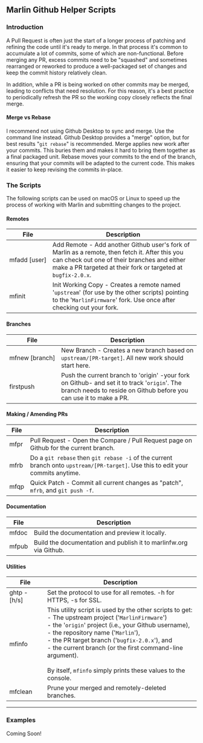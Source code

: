 ## Marlin Github Helper Scripts

### Introduction

A Pull Request is often just the start of a longer process of patching and refining the code until it's ready to merge. In that process it's common to accumulate a lot of commits, some of which are non-functional. Before merging any PR, excess commits need to be "squashed" and sometimes rearranged or reworked to produce a well-packaged set of changes and keep the commit history relatively clean.

In addition, while a PR is being worked on other commits may be merged, leading to conflicts that need resolution. For this reason, it's a best practice to periodically refresh the PR so the working copy closely reflects the final merge.

#### Merge vs Rebase

I recommend not using Github Desktop to sync and merge. Use the command line instead. Github Desktop provides a "merge" option, but for best results "`git rebase`" is recommended. Merge applies new work after your commits. This buries them and makes it hard to bring them together as a final packaged unit. Rebase moves your commits to the end of the branch, ensuring that your commits will be adapted to the current code. This makes it easier to keep revising the commits in-place.

### The Scripts

The following scripts can be used on macOS or Linux to speed up the process of working with Marlin and submitting changes to the project.

#### Remotes

File|Description
----|-----------
mfadd&nbsp;[user]|Add Remote - Add another Github user's fork of Marlin as a remote, then fetch it. After this you can check out one of their branches and either make a PR targeted at their fork or targeted at `bugfix-2.0.x`.
mfinit|Init Working Copy - Creates a remote named '`upstream`' (for use by the other scripts) pointing to the '`MarlinFirmware`' fork. Use once after checking out your fork.


#### Branches

File|Description
----|-----------
mfnew&nbsp;[branch]|New Branch - Creates a new branch based on `upstream/[PR-target]`. All new work should start here.
firstpush|Push the current branch to 'origin' -your fork on Github- and set it to track '`origin`'. The branch needs to reside on Github before you can use it to make a PR.


#### Making / Amending PRs

File|Description
----|-----------
mfpr|Pull Request - Open the Compare / Pull Request page on Github for the current branch.
mfrb|Do a `git rebase` then `git rebase -i` of the current branch onto `upstream/[PR-target]`. Use this to edit your commits anytime.
mfqp|Quick Patch - Commit all current changes as "patch", `mfrb`, and `git push -f`.

#### Documentation

File|Description
----|-----------
mfdoc|Build the documentation and preview it locally.
mfpub|Build the documentation and publish it to marlinfw.org via Github.

#### Utilities

File|Description
----|-----------
ghtp -[h/s]|Set the protocol to use for all remotes. -h for HTTPS, -s for SSL.
mfinfo|This utility script is used by the other scripts to get:<br/>- The upstream project ('`MarlinFirmware`')<br/>- the '`origin`' project (i.e., your Github username),<br/>- the repository name ('`Marlin`'),<br/>- the PR target branch ('`bugfix-2.0.x`'), and<br/>- the current branch (or the first command-line argument).<br/><br/>By itself, `mfinfo` simply prints these values to the console.
mfclean&nbsp;&nbsp;&nbsp;&nbsp;&nbsp;|Prune your merged and remotely-deleted branches.

---

### Examples

Coming Soon!
